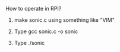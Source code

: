 How to operate in RPI?

1. make sonic.c using something like "VIM"

2. Type gcc sonic.c -o sonic

3. Type ./sonic
